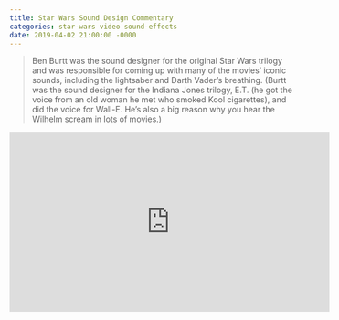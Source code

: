 ```yaml
---
title: Star Wars Sound Design Commentary
categories: star-wars video sound-effects
date: 2019-04-02 21:00:00 -0000
---
```

> Ben Burtt was the sound designer for the original Star Wars trilogy and was responsible for coming up with many of the movies’ iconic sounds, including the lightsaber and Darth Vader’s breathing. (Burtt was the sound designer for the Indiana Jones trilogy, E.T. (he got the voice from an old woman he met who smoked Kool cigarettes), and did the voice for Wall-E. He’s also a big reason why you hear the Wilhelm scream in lots of movies.)

<div>
<iframe width="560" height="315" src="https://www.youtube-nocookie.com/embed/So0nmciiFJg" frameborder="0" allow="accelerometer; autoplay; encrypted-media; gyroscope; picture-in-picture" allowfullscreen></iframe>
</div>
